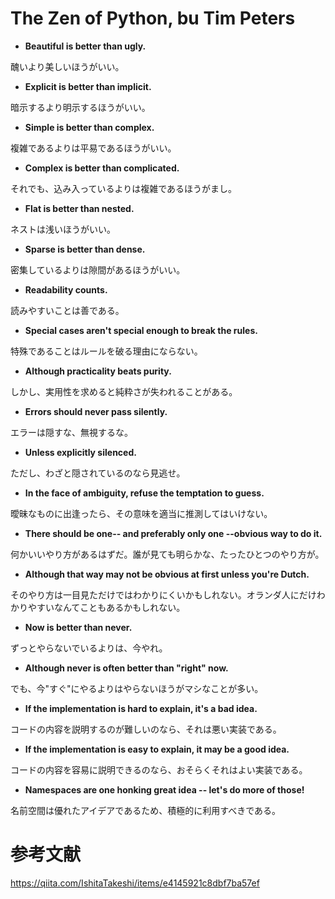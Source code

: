 # The Zen of Python, bu Tim Peters

- **Beautiful is better than ugly.**

醜いより美しいほうがいい。

- **Explicit is better than implicit.**

暗示するより明示するほうがいい。

- **Simple is better than complex.**

複雑であるよりは平易であるほうがいい。

- **Complex is better than complicated.**

それでも、込み入っているよりは複雑であるほうがまし。

- **Flat is better than nested.**

ネストは浅いほうがいい。

- **Sparse is better than dense.**

密集しているよりは隙間があるほうがいい。

- **Readability counts.**

読みやすいことは善である。

- **Special cases aren't special enough to break the rules.**

特殊であることはルールを破る理由にならない。

- **Although practicality beats purity.**

しかし、実用性を求めると純粋さが失われることがある。

- **Errors should never pass silently.**

エラーは隠すな、無視するな。

- **Unless explicitly silenced.**

ただし、わざと隠されているのなら見逃せ。

- **In the face of ambiguity, refuse the temptation to guess.**

曖昧なものに出逢ったら、その意味を適当に推測してはいけない。

- **There should be one-- and preferably only one --obvious way to do it.**

何かいいやり方があるはずだ。誰が見ても明らかな、たったひとつのやり方が。

- **Although that way may not be obvious at first unless you're Dutch.**

そのやり方は一目見ただけではわかりにくいかもしれない。オランダ人にだけわかりやすいなんてこともあるかもしれない。

- **Now is better than never.**

ずっとやらないでいるよりは、今やれ。

- **Although never is often better than "right" now.**

でも、今"すぐ"にやるよりはやらないほうがマシなことが多い。

- **If the implementation is hard to explain, it's a bad idea.**

コードの内容を説明するのが難しいのなら、それは悪い実装である。

- **If the implementation is easy to explain, it may be a good idea.**

コードの内容を容易に説明できるのなら、おそらくそれはよい実装である。

- **Namespaces are one honking great idea -- let's do more of those!**

名前空間は優れたアイデアであるため、積極的に利用すべきである。

# 参考文献

https://qiita.com/IshitaTakeshi/items/e4145921c8dbf7ba57ef
